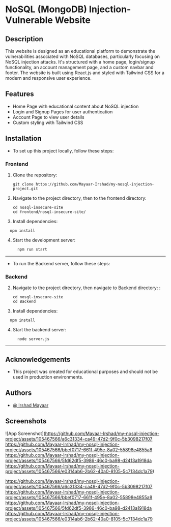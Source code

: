 # NoSQL (MongoDB) Injection-Vulnerable Website

## Description
This website is designed as an educational platform to demonstrate the vulnerabilities associated with NoSQL databases, particularly focusing on NoSQL injection attacks. It's structured with a home page, login/signup functionality, an account management page, and a custom navbar and footer. The website is built using React.js and styled with Tailwind CSS for a modern and responsive user experience.

## Features


- Home Page with educational content about NoSQL injection
- Login and Signup Pages for user authentication
- Account Page to view user details
- Custom styling with Tailwind CSS

## Installation


- To set up this project locally, follow these steps:

### Frontend

1. Clone the repository:
   ```
   git clone https://github.com/Mayaar-Irshad/my-nosql-injection-project.git

2. Navigate to the project directory, then to the frontend directory:

      ```
      cd nosql-insecure-site
      cd frontend/nosql-insecure-site/

      ```
3. Install dependencies:
  ```
    npm install
  ```

4. Start the development server:
    ```
      npm run start
    ```

---
- To run the Backend server, follow these steps:

### Backend

2. Navigate to the project directory, then navigate to Backend directory: :

      ```
      cd nosql-insecure-site
      cd Backend

      ```
3. Install dependencies:
  ```
    npm install
  ```

4. Start the backend server:
    ```
      node server.js

----
    
## Acknowledgements

 - This project was created for educational purposes and should  not be used in production environments.





## Authors

- [@ Irshad Mayaar](https://github.com/Mayaar-Irshad)


## Screenshots

![App Screenshot](https://github.com/Mayaar-Irshad/my-nosql-injection-project/assets/105467566/a6c31334-ca49-47d2-9f0c-5b3098217f07
https://github.com/Mayaar-Irshad/my-nosql-injection-project/assets/105467566/bbef0717-661f-495e-8a02-55898e4855a8
https://github.com/Mayaar-Irshad/my-nosql-injection-project/assets/105467566/5fd62df5-3986-46c0-ba98-d2413a1918da
https://github.com/Mayaar-Irshad/my-nosql-injection-project/assets/105467566/e0314ab6-2b62-40a0-8105-5c7134dc1a79)

https://github.com/Mayaar-Irshad/my-nosql-injection-project/assets/105467566/a6c31334-ca49-47d2-9f0c-5b3098217f07
https://github.com/Mayaar-Irshad/my-nosql-injection-project/assets/105467566/bbef0717-661f-495e-8a02-55898e4855a8
https://github.com/Mayaar-Irshad/my-nosql-injection-project/assets/105467566/5fd62df5-3986-46c0-ba98-d2413a1918da
https://github.com/Mayaar-Irshad/my-nosql-injection-project/assets/105467566/e0314ab6-2b62-40a0-8105-5c7134dc1a79

